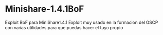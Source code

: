 # Minishare-1.4.1BoF
Exploit BoF para MiniShare1.4.1
Exploit muy usado en la formacion del OSCP con varias utilidades para que puedas hacer el tuyo propio
